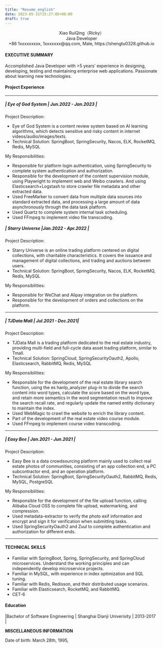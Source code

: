 ```yaml
---
title: "Resume_english"
date: 2023-05-31T15:27:05+08:00
draft: true
---
```


<center> Xiao RuiQing（Ricky） </center>

<center>Java Developer</center>

<center>+86 1xxxxxxxxx, 1xxxxxxx@qq.com, Male, https://shengtu0328.github.io</center>

#### EXECUTIVE SUMMARY

Accomplished Java Developer with >5 years’ experience in designing, developing, testing and maintaining enterprise web applications. Passionate about learning new technologies.

#### Project Experience

------

##### | Eye of God System | Jun.2022 - Jan.2023 |

Project Description:

- Eye of God System is a content review system based on AI learning algorithms, which detects sensitive and risky content in internet videos/audio/images/texts.
- Technical Solution: SpringBoot, SpringSecurity, Nacos, ELK, RocketMQ, Redis, MySQL

My Responsibilities:

- Responsible for platform login authentication, using SpringSecurity to complete system authentication and authorization.
- Responsible for the development of the content supervision module, using Playwright to implement web and Weibo crawlers. And using Elasticsearch+Logstash to store crawler file metadata and other extracted data.
- Used FreeMarker to convert data from multiple data sources into standard extracted data, and processing a large amount of data asynchronously through the data task platform.
- Used Quartz to complete system internal task scheduling.
- Used FFmpeg to implement video file transcoding.

##### | Starry Universe |Jan.2022 - Apr.2022 |

Project Description:

- Starry Universe is an online trading platform centered on digital collections, with charitable characteristics. It covers the issuance and management of digital collections, and trading and auctions between users.
- Technical Solution: SpringBoot, SpringSecurity, Nacos, ELK, RocketMQ, Redis, MySQL

My Responsibilities:

- Responsible for WeChat and Alipay integration on the platform.
- Responsible for the development of orders and collections on the platform.

------

##### | TJData Mall | Jul.2021 - Dec.2021|

Project Description:

- TJData Mall is a trading platform dedicated to the real estate industry, providing multi-field and full-cycle data asset trading platform, similar to Tmall.
- Technical Solution: SpringCloud, SpringSecurityOauth2, Apollo, Elasticsearch, RabbitMQ, Redis, MySQL

My Responsibilities:

- Responsible for the development of the real estate library search function, using the es hanlp_analyzer plug-in to divide the search content into word types, calculate the score based on the word type, and retain more semantics in the word segmentation result to improve the search recall rate, and regularly update the named entity dictionary to maintain the index.
- Used WebMagic to crawl the website to enrich the library content.
- Part of the development of the real estate video course module.
- Used FFmpeg to implement course video transcoding.

------

##### | Easy Bee | Jan.2021 - Jun.2021 |

Project Description:

- Easy Bee is a data crowdsourcing platform mainly used to collect real estate photos of communities, consisting of an app collection end, a PC subcontractor end, and an operation platform.
- Technical Solution: SpringBoot, SpringSecurityOauth2, RabbitMQ, Redis, MySQL, PostgreSQL

My Responsibilities:

- Responsible for the development of the file upload function, calling Alibaba Cloud OSS to complete file upload, watermarking, and compression.
- Used metadata-extractor to verify the photo exif information and encrypt and sign it for verification when submitting tasks.
- Used SpringSecurityOauth2 and Zuul to complete authentication and authorization for different ends.

------

#### TECHNICAL SKILLS

- Familiar with SpringBoot, Spring, SpringSecurity, and SpringCloud microservices. Understand the working principles and can independently develop microservice projects.
- Familiar in MySQL, with experience in index optimization and SQL tuning.
- Familiar with Redis, Redisson, and their distributed usage scenarios.
- Familiar with Elasticsearch, RocketMQ, and RabbitMQ.
- CET-6



#### Education

|Bachelor of Software Engineering | Shanghai Dianji Univerisity  | 2013-2017 |



**MISCELLANEOUS INFORMATION**

Date of birth: March 28th, 1995,
